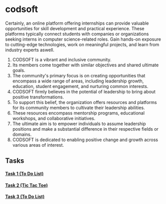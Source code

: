 # codsoft
Certainly, an online platform offering internships  can provide valuable opportunities for skill development and practical experience. These platforms typically connect students with companies or organizations seeking interns in computer science-related roles. 
Gain hands-on exposure to cutting-edge technologies, work on meaningful projects, and learn from industry experts aswell.


1. CODSOFT is a vibrant and inclusive community.
2. Its members come together with similar objectives and shared ultimate goals.
3. The community's primary focus is on creating opportunities that encompass a wide range of areas, including leadership growth, education, student engagement, and nurturing common interests.
4. CODSOFT firmly believes in the potential of leadership to bring about positive transformations.
5. To support this belief, the organization offers resources and platforms for its community members to cultivate their leadership abilities.
6. These resources encompass mentorship programs, educational workshops, and collaborative initiatives.
7. The ultimate aim is to empower individuals to assume leadership positions and make a substantial difference in their respective fields or domains.
8. CODSOFT is dedicated to enabling positive change and growth across various areas of interest.

## Tasks


#### [Task 1 (To Do List)](https://github.com/Zunysha/codsoft/tree/main/ToDoList)
#### [Task 2 (Tic Tac Toe)](https://github.com/Zunysha/codsoft/tree/main/TicTacToe) 
#### [Task 3 (To Do List)](https://github.com/Zunysha/codsoft/tree/main/ToDoList) 

